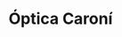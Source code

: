 ---
title: "Óptica Caroní"
url: /ciudad-guayana-puerto-ordaz/optica-caroni-avenida-las-americas/
shop: óptico
---